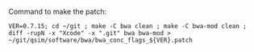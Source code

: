 Command to make the patch:

``` VER=0.7.15; cd ~/git ; make -C bwa clean ; make -C bwa-mod clean ; diff -rupN -x "Xcode" -x ".git" bwa bwa-mod > ~/git/qsim/software/bwa/bwa_conc_flags_${VER}.patch ```
